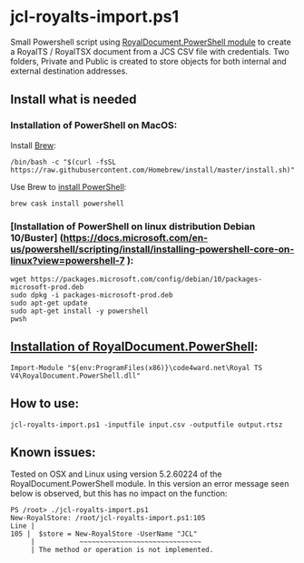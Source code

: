 # jcl-royalts-import.ps1

Small Powershell script using [RoyalDocument.PowerShell module](https://support.royalapps.com/support/solutions/articles/17000027865-royal-ts-powershell-module-introduction) to create a RoyalTS / RoyalTSX document from a JCS CSV file with credentials. Two folders, Private and Public is created to store objects for both internal and external destination addresses.

## Install what is needed

### Installation of PowerShell on MacOS:
Install [Brew](https://brew.sh/):

```
/bin/bash -c "$(curl -fsSL https://raw.githubusercontent.com/Homebrew/install/master/install.sh)"
```

Use Brew to [install PowerShell]( https://docs.microsoft.com/en-us/powershell/scripting/install/installing-powershell-core-on-macos?view=powershell-7 ):

```
brew cask install powershell
```

### [Installation of PowerShell on linux distribution Debian 10/Buster] (https://docs.microsoft.com/en-us/powershell/scripting/install/installing-powershell-core-on-linux?view=powershell-7 ):
```
wget https://packages.microsoft.com/config/debian/10/packages-microsoft-prod.deb
sudo dpkg -i packages-microsoft-prod.deb
sudo apt-get update
sudo apt-get install -y powershell
pwsh
```

## [Installation of RoyalDocument.PowerShell]( https://support.royalapps.com/support/solutions/articles/17000027865-royal-ts-powershell-module-introduction ):
```
Import-Module "${env:ProgramFiles(x86)}\code4ward.net\Royal TS V4\RoyalDocument.PowerShell.dll"
```

## How to use:

```
jcl-royalts-import.ps1 -inputfile input.csv -outputfile output.rtsz
```


## Known issues:

Tested on OSX and Linux using version 5.2.60224 of the RoyalDocument.PowerShell module. In this version an error message seen below is observed, but this has no impact on the function:

```
PS /root> ./jcl-royalts-import.ps1
New-RoyalStore: /root/jcl-royalts-import.ps1:105
Line |
105 |  $store = New-RoyalStore -UserName "JCL"
     |           ~~~~~~~~~~~~~~~~~~~~~~~~~~~~~~
     | The method or operation is not implemented.
```
